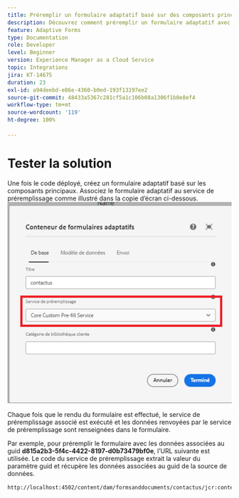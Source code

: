 ```yaml
---
title: Préremplir un formulaire adaptatif basé sur des composants principaux
description: Découvrez comment préremplir un formulaire adaptatif avec des données.
feature: Adaptive Forms
type: Documentation
role: Developer
level: Beginner
version: Experience Manager as a Cloud Service
topic: Integrations
jira: KT-14675
duration: 23
exl-id: a94deebd-e86e-4360-b0ed-193f13197ee2
source-git-commit: 48433a5367c281cf5a1c106b08a1306f1b0e8ef4
workflow-type: tm+mt
source-wordcount: '119'
ht-degree: 100%

---
```


# Tester la solution

Une fois le code déployé, créez un formulaire adaptatif basé sur les composants principaux. Associez le formulaire adaptatif au service de préremplissage comme illustré dans la copie d’écran ci-dessous.
![prefill-service](assets/pre-fill-service.png)

Chaque fois que le rendu du formulaire est effectué, le service de préremplissage associé est exécuté et les données renvoyées par le service de préremplissage sont renseignées dans le formulaire.

Par exemple, pour préremplir le formulaire avec les données associées au guid **d815a2b3-5f4c-4422-8197-d0b73479bf0e**, l’URL suivante est utilisée.
Le code du service de préremplissage extrait la valeur du paramètre guid et récupère les données associées au guid de la source de données.

```html
http://localhost:4502/content/dam/formsanddocuments/contactus/jcr:content?wcmmode=disabled&guid=d815a2b3-5f4c-4422-8197-d0b73479bf0e
```
